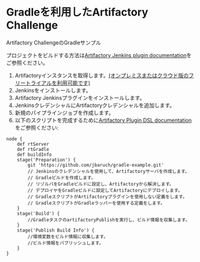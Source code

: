 # Gradleを利用したArtifactory Challenge
Artifactory ChallengeのGradleサンプル

プロジェクトをビルドする方法は[Artifactory Jenkins plugin documentation](https://www.jfrog.com/confluence/display/RTF/Working+With+Pipeline+Jobs+in+Jenkins)をご参照ください。

1. Artifactoryインスタンスを取得します。[(オンプレミスまたはクラウド版のフリートライアルを利用可能です)](https://jfrog.com/ja/artifactory/free-trial/)
1. Jenkinsをインストールします。
1. Artifactory Jenkinsプラグインをインストールします。
1. JenkinsクレデンシャルにArtifactoryクレデンシャルを追加します。
1. 新規のパイプラインジョブを作成します。
1. 以下のスクリプトを完成するために[Artifactory Plugin DSL documentation](https://www.jfrog.com/confluence/display/RTF/Working+With+Pipeline+Jobs+in+Jenkins#WorkingWithPipelineJobsinJenkins-GradleBuildswithArtifactory)をご参照ください:

```
node {
    def rtServer
    def rtGradle
    def buildInfo
    stage('Preparation') {
        git 'https://github.com/jbaruch/gradle-example.git'
        // Jenkinsのクレデンシャルを使用して、Artifactoryサーバを作成します。
        // Gradleビルドを作成します。
        // リゾルバをGradleビルドに設定し、Artifactoryから解決します。
        // デプロイヤをGradleビルドに設定してArtifactoryにデプロイします。
        // GradleスクリプトがArtifactoryプラグインを使用しない定義をします。
        // GradleスクリプトがGradleラッパーを使用する定義をします。
    }
    stage('Build') {
        //GradleタスクのartifactoryPublishを実行し、ビルド情報を収集します。
    }
    stage('Publish Build Info') {
        //環境変数をビルド情報に収集します。
        //ビルド情報をパブリッシュします。
    }
}
```
